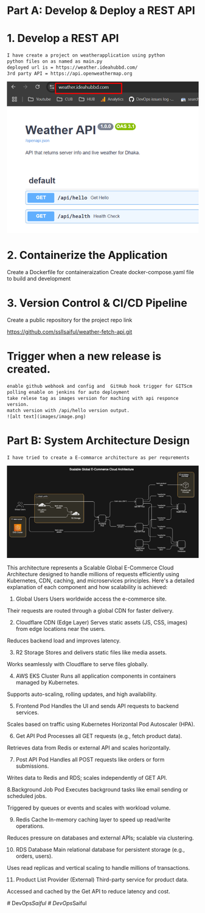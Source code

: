 # Part A: Develop & Deploy a REST API

# 1. Develop a REST API
    I have create a project on weatherapplication using python
    python files on as named as main.py
    deployed url is = https://weather.ideahubbd.com/
    3rd party API = https://api.openweathermap.org

![alt text](images/weather.png)

# 2. Containerize the Application

Create a Dockerfile for containeraization
Create docker-compose.yaml file to build and development


# 3. Version Control & CI/CD Pipeline

Create a public repository for the project repo link 
    
https://github.com/ssllsaiful/weather-fetch-api.git


# Trigger when a new release is created.

    enable github webhook and config and  GitHub hook trigger for GITScm polling enable on jenkins for auto deployment
    take relese tag as images version for maching with api responce version.
    match version with /api/hello version output.
    ![alt text](images/image.png)

# Part B: System Architecture Design
    I have tried to create a E-commarce architecture as per requrements 

   ![alt text](diagram/e-commerce-architecture.jpg)



This architecture represents a Scalable Global E-Commerce Cloud Architecture designed to handle millions of requests efficiently using Kubernetes, CDN, caching, and microservices principles. Here's a detailed explanation of each component and how scalability is achieved:


1. Global Users
Users worldwide access the e-commerce site.

Their requests are routed through a global CDN for faster delivery.



2. Cloudflare CDN (Edge Layer)
Serves static assets (JS, CSS, images) from edge locations near the users.

Reduces backend load and improves latency.


3. R2 Storage
Stores and delivers static files like media assets.

Works seamlessly with Cloudflare to serve files globally.

4. AWS EKS Cluster
Runs all application components in containers managed by Kubernetes.

Supports auto-scaling, rolling updates, and high availability.



5. Frontend Pod
Handles the UI and sends API requests to backend services.

Scales based on traffic using Kubernetes Horizontal Pod Autoscaler (HPA).


6. Get API Pod
Processes all GET requests (e.g., fetch product data).

Retrieves data from Redis or external API and scales horizontally.



7. Post API Pod
Handles all POST requests like orders or form submissions.

Writes data to Redis and RDS; scales independently of GET API.


8.Background Job Pod
Executes background tasks like email sending or scheduled jobs.

Triggered by queues or events and scales with workload volume.



9. Redis Cache
In-memory caching layer to speed up read/write operations.

Reduces pressure on databases and external APIs; scalable via clustering.


10. RDS Database
Main relational database for persistent storage (e.g., orders, users).

Uses read replicas and vertical scaling to handle millions of transactions.



11. Product List Provider (External)
Third-party service for product data.

Accessed and cached by the Get API to reduce latency and cost.

#   D e v O p s _ S a i f u l 
 
 #   D e v O p s _ S a i f u l 
 
 